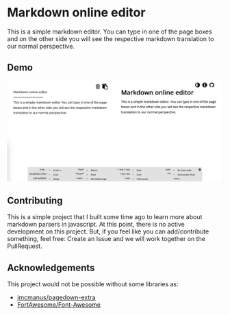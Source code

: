 Markdown online editor
======================
This is a simple markdown editor. You can type in one of the page boxes and on the other side you will see the respective markdown translation to our normal perspective.

## Demo
![HowItWork](preview.png)

## Contributing
This is a simple project that I built some time ago to learn more about markdown parsers in javascript.
At this point, there is no active development on this project.
But, if you feel like you can add/contribute something, feel free: Create an Issue and we will work together on the PullRequest.

## Acknowledgements 
This project would not be possible without some libraries as:

+ [jmcmanus/pagedown-extra](https://github.com/jmcmanus/pagedown-extra)
+ [FortAwesome/Font-Awesome](https://github.com/FortAwesome/Font-Awesome)
